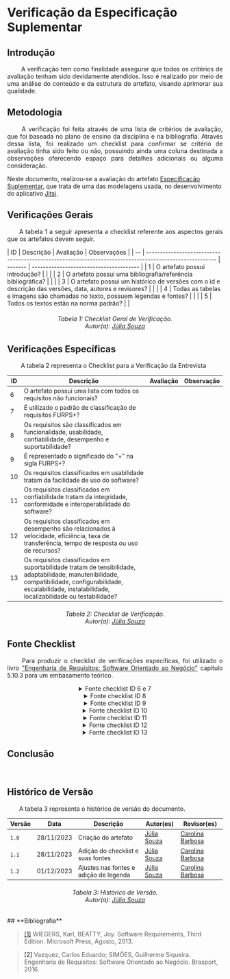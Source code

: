 # **Verificação da Especificação Suplementar**

## **Introdução**
<p align="justify">
&emsp;&emsp; A verificação tem como finalidade assegurar que todos os critérios de avaliação tenham sido devidamente atendidos. Isso é realizado por meio de uma análise do conteúdo e da estrutura do artefato, visando aprimorar sua qualidade.
</p>

## **Metodologia**
<p align="justify">
&emsp;&emsp; A verificação foi feita através de uma lista de critérios de avaliação, que foi baseada no plano de ensino da disciplina e na bibliografia. Através dessa lista, foi realizado um checklist para confirmar se  critério de avaliação tinha sido feito ou não, possuindo ainda uma coluna destinada a observações oferecendo espaço para detalhes adicionais ou alguma consideração.

Neste documento, realizou-se a avaliação do artefato <a href="https://requisitos-de-software.github.io/2023.2-Jitsi/Modelagem/especificacaoSuplementar/">Especificação Suplementar</a>, que trata de uma das modelagens usada, no desenvolvimento do aplicativo <a href="https://requisitos-de-software.github.io/2023.2-Jitsi/">Jitsi</a>.
</p>

## **Verificações Gerais**
<p align="justify"> 
&emsp;&emsp;A tabela 1 a seguir apresenta a checklist referente aos aspectos gerais que os artefatos devem seguir.
</p>
| ID | Descrição                                                                                               | Avaliação | Observações                              |
| -- | ------------------------------------------------------------------------------------------------------- | -------   | ---------------------------------------  |
| 1  | O artefato possui introdução?                                                                           |           |                                          |
| 2  | O artefato possui uma bibliografia/referência bibliográfica?                                            |           |                                          |
| 3  | O artefato possui um histórico de versões com o id e descrição das versões, data, autores e revisores?  |           |                                          |
| 4  | Todas as tabelas e imagens são chamadas no texto, possuem legendas e fontes?                            |           |                                          |
| 5  | Todos os textos estão na norma padrão?                                                                  |           |                                          


<h6 align="center"> Tabela 1: Checklist Geral de Verificação.
<br> Autor(a): <a href="https://github.com/JuliaSSouza">Júlia Souza</a></h6>


## **Verificações Específicas**
<p align="justify">
&emsp;&emsp; A tabela 2 representa o Checklist para a Verificação da Entrevista
</p>

| ID  | Descrição  | Avaliação | Observação  |
| --  | -----------|-----------|------------ |
| 6   | O artefato possui uma lista com todos os requisitos não funcionais? |       |      |
| 7   | É utilizado o padrão de classificação de requisitos FURPS+? |       |      |
| 8   | Os requisitos são classificados em funcionalidade, usabilidade, confiabilidade, desempenho e suportabilidade? |       |      |
| 9   | É representado o significado do "+" na sigla FURPS+?  |       |      |
| 10  |  Os requisitos classificados em usabilidade tratam da facilidade de uso do software? |       |      |
| 11  |  Os requisitos classificados em confiabilidade tratam da integridade, conformidade e interoperabilidade do software? |  |  |      
| 12  | Os requisitos classificados em desempenho são relacionados à velocidade, eficiência, taxa de transferência, tempo de resposta ou uso de recursos? |  |  |   
| 13  | Os requisitos classificados em suportabilidade tratam de tensibilidade, adaptabilidade, manutenibilidade, compatibilidade, configurabilidade, escalabilidade, instalabilidade, localizabilidade ou testabilidade? | | |    
                                                                                   

<h6 align="center"> Tabela 2: Checklist de Verificação.
<br> Autor(a): <a href="https://github.com/JuliaSSouza">Júlia Souza</a></h6>

## **Fonte Checklist**
<p align="justify">
&emsp;&emsp; Para produzir o checklist de verificações específicas, foi utilizado o livro <a href="http://127.0.0.1:8000/Verificacao/Grupo/Entrega_3/Especifica%C3%A7%C3%A3oSuplementar/#bibliografia">"Engenharia de Requisitos: Software Orientado ao Negócio"</a> capítulo 5.10.3 para um embasamento teórico.
</p>

<center>
<details>
   <summary>Fonte checklist ID 6 e 7 </summary>
    <img src="https://raw.githubusercontent.com/Requisitos-de-Software/2023.2-Jitsi/main/docs/assets/fontesChecklist/ES-Intro.png" alt="Setas" width=500px>
    
        <h6> Figura 1: Fonte checklist ID 6 e 7.
        <br> Fonte:  <a href="http://127.0.0.1:8000/Verificacao/Grupo/Entrega_3/Especifica%C3%A7%C3%A3oSuplementar/#bibliografia">"Engenharia de Requisitos: Software Orientado ao Negócio"</a></h6>
</details>
</center>

<center>
<details>
   <summary>Fonte checklist ID 8 </summary>
    <img src="https://raw.githubusercontent.com/Requisitos-de-Software/2023.2-Jitsi/main/docs/assets/fontesChecklist/ES-ItensFURPS.png" alt="Setas" width=500px>
    
        <h6> Figura 2: Fonte checklist ID 8.
        <br> Fonte:  <a href="http://127.0.0.1:8000/Verificacao/Grupo/Entrega_3/Especifica%C3%A7%C3%A3oSuplementar/#bibliografia">"Engenharia de Requisitos: Software Orientado ao Negócio"</a></h6>
</details>
</center>

<center>
<details>
   <summary>Fonte checklist ID 9 </summary>
    <img src="https://raw.githubusercontent.com/Requisitos-de-Software/2023.2-Jitsi/main/docs/assets/fontesChecklist/ES-+.png" alt="Setas" width=500px>
    
        <h6> Figura 3: Fonte checklist ID 9.
        <br> Fonte:  <a href="http://127.0.0.1:8000/Verificacao/Grupo/Entrega_3/Especifica%C3%A7%C3%A3oSuplementar/#bibliografia">"Engenharia de Requisitos: Software Orientado ao Negócio"</a></h6>
</details>
</center>

<center>
<details>
   <summary>Fonte checklist ID 10 </summary>
    <img src="https://raw.githubusercontent.com/Requisitos-de-Software/2023.2-Jitsi/main/docs/assets/fontesChecklist/ES-Usabilidade.png" alt="Setas" width=500px>
    
        <h6> Figura 4: Fonte checklist ID 10.
        <br> Fonte:  <a href="http://127.0.0.1:8000/Verificacao/Grupo/Entrega_3/Especifica%C3%A7%C3%A3oSuplementar/#bibliografia">"Engenharia de Requisitos: Software Orientado ao Negócio"</a></h6>
</details>
</center>

<center>
<details>
   <summary>Fonte checklist ID 11 </summary>
    <img src="https://raw.githubusercontent.com/Requisitos-de-Software/2023.2-Jitsi/main/docs/assets/fontesChecklist/ES-confiabilidade.png" alt="Setas" width=500px>
    
        <h6> Figura 5: Fonte checklist ID 11.
        <br> Fonte:  <a href="http://127.0.0.1:8000/Verificacao/Grupo/Entrega_3/Especifica%C3%A7%C3%A3oSuplementar/#bibliografia">"Engenharia de Requisitos: Software Orientado ao Negócio"</a></h6>
</details>
</center>

<center>
<details>
   <summary>Fonte checklist ID 12 </summary>
    <img src="https://raw.githubusercontent.com/Requisitos-de-Software/2023.2-Jitsi/main/docs/assets/fontesChecklist/ES-desempenho.png" alt="Setas" width=500px>
    
        <h6> Figura 6: Fonte checklist ID 12.
        <br> Fonte:  <a href="http://127.0.0.1:8000/Verificacao/Grupo/Entrega_3/Especifica%C3%A7%C3%A3oSuplementar/#bibliografia">"Engenharia de Requisitos: Software Orientado ao Negócio"</a></h6>
</details>
</center>

<center>
<details>
   <summary>Fonte checklist ID 13 </summary>
    <img src="https://raw.githubusercontent.com/Requisitos-de-Software/2023.2-Jitsi/main/docs/assets/fontesChecklist/ES-suportabilidade.png" alt="Setas" width=500px>
    
        <h6> Figura 7: Fonte checklist ID 13.
        <br> Fonte:  <a href="http://127.0.0.1:8000/Verificacao/Grupo/Entrega_3/Especifica%C3%A7%C3%A3oSuplementar/#bibliografia">"Engenharia de Requisitos: Software Orientado ao Negócio"</a></h6>
</details>
</center>


## **Conclusão**
<p align="justify">
&emsp;&emsp;
</p>

## **Histórico de Versão**
<p align="justify">
&emsp;&emsp;A tabela 3 representa o histórico de versão do documento.
</p>

| Versão | Data       | Descrição           | Autor(es)                                                                                           | Revisor(es)                                     |
|--------|------------|---------------------|-----------------------------------------------------------------------------------------------------|-------------------------------------------------|
| `1.0`  | 28/11/2023 | Criação do artefato |  [Júlia Souza](https://github.com/JuliaSSouza)  | [Carolina Barbosa](https://github.com/CarolinaBarb) || 
| `1.1`  | 28/11/2023 | Adição do checklist e suas fontes |  [Júlia Souza](https://github.com/JuliaSSouza)  | [Carolina Barbosa](https://github.com/CarolinaBarb) ||
| `1.2`  | 01/12/2023 | Ajustes nas fontes e adição de legenda|  [Júlia Souza](https://github.com/JuliaSSouza)  | [Carolina Barbosa](https://github.com/CarolinaBarb) || 


<h6 align="center"> Tabela 3: Histórico de Versão.
<br> Autor(a): <a href="https://github.com/JuliaSSouza">Júlia Souza</a></h6>
## **Bibliografia**

> <a href="https://aprender3.unb.br/pluginfile.php/2692778/mod_resource/content/2/PriorizaA%CC%83%C2%A7A%CC%83%C2%A3o%20de%20Req.pdf">[1]</a> WIEGERS, Karl, BEATTY, Joy. Software Requirements, Third Edition. Microsoft Press, Agosto, 2013. 

> <a >[2]</a> Vazquez, Carlos Eduardo; SIMÕES, Guilherme Siqueira. Engenharia de Requisitos: Software Orientado ao Negócio. Brasport, 2016.


